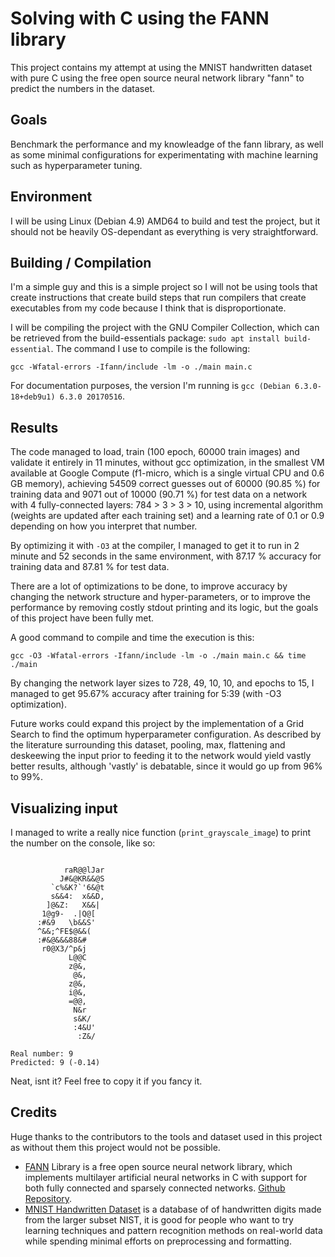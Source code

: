 # Solving with C using the FANN library

This project contains my attempt at using the MNIST handwritten dataset with pure C using the free open source neural network library "fann" to predict the numbers in the dataset.

## Goals

Benchmark the performance and my knowleadge of the fann library, as well as some minimal configurations for experimentating with machine learning such as hyperparameter tuning.

## Environment

I will be using Linux (Debian 4.9) AMD64 to build and test the project, but it should not be heavily OS-dependant as everything is very straightforward.

## Building / Compilation

I'm a simple guy and this is a simple project so I will not be using tools that create instructions that create build steps that run compilers that create executables from my code because I think that is disproportionate.

I will be compiling the project with the GNU Compiler Collection, which can be retrieved from the build-essentials package: `sudo apt install build-essential`. The command I use to compile is the following:

```
gcc -Wfatal-errors -Ifann/include -lm -o ./main main.c
```

For documentation purposes, the version I'm running is `gcc (Debian 6.3.0-18+deb9u1) 6.3.0 20170516`.

## Results

The code managed to load, train (100 epoch, 60000 train images) and validate it entirely in 11 minutes, without gcc optimization, in the smallest VM available at Google Compute (f1-micro, which is a single virtual CPU and 0.6 GB memory), achieving 54509 correct guesses out of 60000 (90.85 %) for training data and 9071 out of 10000 (90.71 %) for test data on a network with 4 fully-connected layers: 784 > 3 > 3 > 10, using incremental algorithm (weights are updated after each training set) and a learning rate of 0.1 or 0.9 depending on how you interpret that number.

By optimizing it with `-O3` at the compiler, I managed to get it to run in 2 minute and 52 seconds in the same environment, with 87.17 % accuracy for training data and 87.81 % for test data.

There are a lot of optimizations to be done, to improve accuracy by changing the network structure and hyper-parameters, or to improve the performance by removing costly stdout printing and its logic, but the goals of this project have been fully met.

A good command to compile and time the execution is this:

```
gcc -O3 -Wfatal-errors -Ifann/include -lm -o ./main main.c && time ./main
```

By changing the network layer sizes to 728, 49, 10, 10, and epochs to 15, I managed to get 95.67% accuracy after training for 5:39 (with -O3 optimization).

Future works could expand this project by the implementation of a Grid Search to find the optimum hyperparameter configuration. As described by the literature surrounding this dataset, pooling, max, flattening and deskeewing the input prior to feeding it to the network would yield vastly better results, although 'vastly' is debatable, since it would go up from 96% to 99%.

## Visualizing input

I managed to write a really nice function (`print_grayscale_image`) to print the number on the console, like so:
```

            raR@@lJar
           J#&@KR&&@S
         `c%&K?`'6&@t
         s&&4:  x&&D,
        ]@&Z:   X&&|
       1@g9-  .|Q@[
      :#&9   \b&&S'
      ^&&;^FE$@&&(
      :#&@&&&88&#
       r0@X3/^p&j
             L@@C
             z@&,
              @&,
             z@&,
             i@&,
             =@@,
              N&r
              s&K/
              :4&U'
               :Z&/

Real number: 9
Predicted: 9 (-0.14)
```

Neat, isnt it? Feel free to copy it if you fancy it.

## Credits

Huge thanks to the contributors to the tools and dataset used in this project as without them this project would not be possible.

 - [FANN](http://leenissen.dk/fann/wp/) Library is a free open source neural network library, which implements multilayer artificial neural networks in C with support for both fully connected and sparsely connected networks. [Github Repository](https://github.com/libfann/fann/).
 - [MNIST Handwritten Dataset](http://yann.lecun.com/exdb/mnist/) is a database of of handwritten digits made from the larger subset NIST, it is good for people who want to try learning techniques and pattern recognition methods on real-world data while spending minimal efforts on preprocessing and formatting.
